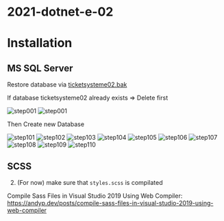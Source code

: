 ﻿# 2021-dotnet-e-02


# Installation

## MS SQL Server
Restore database via [ticketsysteme02.bak](./SQL/ticketsysteme02_backup30april.bak)

If database ticketsysteme02 already exists => Delete first

![step001](./SQL/tutorialImages/Step-001.png)
![step001](./SQL/tutorialImages/Step-002.png)

Then Create new Database

![step101](./SQL/tutorialImages/Step-101.png)
![step102](./SQL/tutorialImages/Step-102.png)
![step103](./SQL/tutorialImages/Step-103.png)
![step104](./SQL/tutorialImages/Step-104.png)
![step105](./SQL/tutorialImages/Step-105.png)
![step106](./SQL/tutorialImages/Step-106.png)
![step107](./SQL/tutorialImages/Step-107.png)
![step108](./SQL/tutorialImages/Step-108.png)
![step109](./SQL/tutorialImages/Step-109.png)
![step110](./SQL/tutorialImages/Step-110.png)

   
## SCSS
2. (For now) make sure that `styles.scss` is compilated 

Compile Sass Files in Visual Studio 2019 Using Web Compiler:
https://andyp.dev/posts/compile-sass-files-in-visual-studio-2019-using-web-compiler
